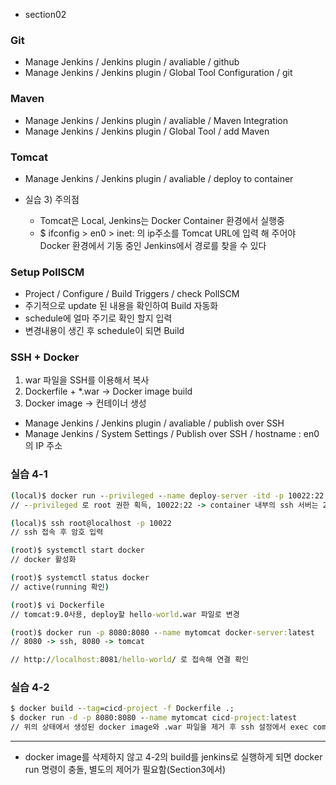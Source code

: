 -   section02

### Git

-   Manage Jenkins / Jenkins plugin / avaliable / github
-   Manage Jenkins / Jenkins plugin / Global Tool Configuration / git

### Maven

-   Manage Jenkins / Jenkins plugin / avaliable / Maven Integration
-   Manage Jenkins / Jenkins plugin / Global Tool / add Maven

### Tomcat

-   Manage Jenkins / Jenkins plugin / avaliable / deploy to container

-   실습 3) 주의점
    -   Tomcat은 Local, Jenkins는 Docker Container 환경에서 실행중
    -   $ ifconfig > en0 > inet: 의 ip주소를 Tomcat URL에 입력 해 주어야 Docker 환경에서 기동 중인 Jenkins에서 경로를 찾을 수 있다

### Setup PollSCM

-   Project / Configure / Build Triggers / check PollSCM
-   주기적으로 update 된 내용을 확인하여 Build 자동화
-   schedule에 얼마 주기로 확인 할지 입력
-   변경내용이 생긴 후 schedule이 되면 Build

### SSH + Docker

1. war 파일을 SSH를 이용해서 복사
2. Dockerfile + \*.war -> Docker image build
3. Docker image -> 컨테이너 생성

-   Manage Jenkins / Jenkins plugin / avaliable / publish over SSH
-   Manage Jenkins / System Settings / Publish over SSH / hostname : en0의 IP 주소

### 실습 4-1

```cmd
(local)$ docker run --privileged --name deploy-server -itd -p 10022:22 -p 8081:8080 -e container=docker -v /sys/fs/cgroup:/sys/fs/cgroup:rw --cgroupns=host edowon0623/docker-server:m1 /usr/sbin/init
// --privileged 로 root 권한 획득, 10022:22 -> container 내부의 ssh 서버는 22번 local환경에선 충돌을 막기 위해 10022를 사용해 접속함(portforwarding)

(local)$ ssh root@localhost -p 10022
// ssh 접속 후 암호 입력

(root)$ systemctl start docker
// docker 활성화

(root)$ systemctl status docker
// active(running 확인)

(root)$ vi Dockerfile
// tomcat:9.0사용, deploy할 hello-world.war 파일로 변경

(root)$ docker run -p 8080:8080 --name mytomcat docker-server:latest
// 8080 -> ssh, 8080 -> tomcat

// http://localhost:8081/hello-world/ 로 접속해 연결 확인
```

### 실습 4-2

```cmd
$ docker build --tag=cicd-project -f Dockerfile .;
$ docker run -d -p 8080:8080 --name mytomcat cicd-project:latest
// 위의 상태에서 생성된 docker image와 .war 파일을 제거 후 ssh 설정에서 exec command에 위의 명령어를 입력
```

---

-   docker image를 삭제하지 않고 4-2의 build를 jenkins로 실행하게 되면 docker run 명령이 충돌, 별도의 제어가 필요함(Section3에서)
